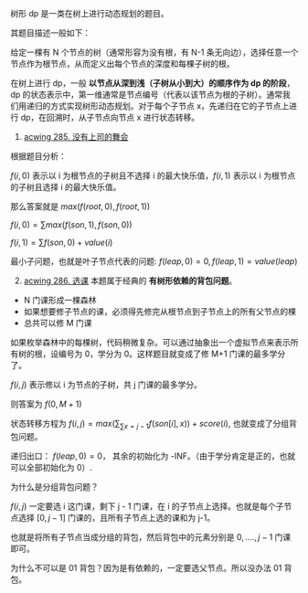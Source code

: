 

树形 dp 是一类在树上进行动态规划的题目。

其题目描述一般如下：

给定一棵有 N 个节点的树（通常形容为没有根，有 N-1 条无向边），选择任意一个节点作为根节点，从而定义出每个节点的深度和每棵子树的根。

在树上进行 dp，一般 **以节点从深到浅（子树从小到大）的顺序作为 dp 的阶段**，dp 的状态表示中，第一维通常是节点编号（代表以该节点为根的子树）。通常我们用递归的方式实现树形动态规划。对于每个子节点 x，先递归在它的子节点上进行 dp，在回溯时，从子节点向节点 x 进行状态转移。



1. [acwing 285. 没有上司的舞会](https://www.acwing.com/problem/content/287/)

根据题目分析：

$f(i, 0)$ 表示以 i 为根节点的子树且不选择 i 的最大快乐值，$f(i, 1)$ 表示以 i 为根节点的子树且选择 i 的最大快乐值。

那么答案就是 $max(f(root, 0), f(root, 1))$

$f(i, 0) = \sum max(f(son, 1), f(son, 0))$

$f(i, 1) = \sum f(son, 0) + value(i)$


最小子问题，也就是叶子节点代表的问题: $f(leap, 0) = 0, f(leap, 1) = value(leap)$



2. [acwing 286. 选课](https://www.acwing.com/problem/content/288/)
本题属于经典的 **有树形依赖的背包问题**。


- N 门课形成一棵森林
- 如果想要修子节点的课，必须得先修完从根节点到子节点上的所有父节点的棵
- 总共可以修 M 门课

如果枚举森林中的每棵树，代码稍微复杂。可以通过抽象出一个虚拟节点来表示所有树的根，设编号为 0，学分为 0。这样题目就变成了修 M+1 门课的最多学分了。

$f(i, j)$ 表示修以 i 为节点的子树，共 j 门课的最多学分。

则答案为 $f(0, M+1)$

状态转移方程为 $f(i, j) = max(\sum_{\sum x = j-1} f(son[i], x)) + score(i)$, 也就变成了分组背包问题。

递归出口： $f(leap, 0) = 0$， 其余的初始化为 -INF。（由于学分肯定是正的，也就可以全部初始化为 0）.

为什么是分组背包问题？

$f(i, j)$ 一定要选 i 这门课，剩下 j - 1 门课，在 i 的子节点上选择。也就是每个子节点选择 $[0, j-1]$ 门课的，且所有子节点上选的课和为 j-1。

也就是将所有子节点当成分组的背包，然后背包中的元素分别是 $0, ...., j-1$ 门课即可。

为什么不可以是 01 背包？因为是有依赖的，一定要选父节点。所以没办法 01 背包。


